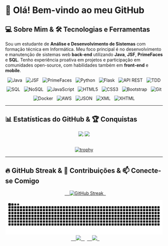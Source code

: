 # 👋 Olá! Bem-vindo ao meu GitHub

## 💻 Sobre Mim & 🛠 Tecnologias e Ferramentas 

Sou um estudante de **Análise e Desenvolvimento de Sistemas** com formação técnica em Informática. Meu foco principal é no desenvolvimento e manutenção de sistemas web **back-end** utilizando **Java**, **JSF**, **PrimeFaces** e **SQL**. Tenho experiência proativa em projetos e participação em comunidades open-source, com habilidades também em **front-end** e **mobile**.
<div style="display: flex; flex-wrap: wrap; gap: 12px; justify-content: center;">

<img alt="Java" src="https://img.shields.io/badge/Java-ED8B00?style=for-the-badge&logo=java&logoColor=white"/>
<img alt="JSF" src="https://img.shields.io/badge/JSF-007396?style=for-the-badge&logo=java&logoColor=white"/>
<img alt="PrimeFaces" src="https://img.shields.io/badge/PrimeFaces-6DB33F?style=for-the-badge&logo=prime&logoColor=white"/>
<img alt="Python" src="https://img.shields.io/badge/Python-3776AB?style=for-the-badge&logo=python&logoColor=white"/>
<img alt="Flask" src="https://img.shields.io/badge/Flask-000000?style=for-the-badge&logo=flask&logoColor=white"/>
<img alt="API REST" src="https://img.shields.io/badge/API%20REST-FF6C37?style=for-the-badge&logo=postman&logoColor=white"/>
<img alt="TDD" src="https://img.shields.io/badge/TDD-4B32C3?style=for-the-badge"/>
<img alt="SQL" src="https://img.shields.io/badge/SQL-4479A1?style=for-the-badge&logo=postgresql&logoColor=white"/>
<img alt="NoSQL" src="https://img.shields.io/badge/NoSQL-005A9C?style=for-the-badge&logo=mongodb&logoColor=white"/>
<img alt="JavaScript" src="https://img.shields.io/badge/JavaScript-F7DF1E?style=for-the-badge&logo=javascript&logoColor=black"/>
<img alt="HTML5" src="https://img.shields.io/badge/HTML5-E34F26?style=for-the-badge&logo=html5&logoColor=white"/>
<img alt="CSS3" src="https://img.shields.io/badge/CSS3-1572B6?style=for-the-badge&logo=css3&logoColor=white"/>
<img alt="Bootstrap" src="https://img.shields.io/badge/Bootstrap-7952B3?style=for-the-badge&logo=bootstrap&logoColor=white"/>
<img alt="Git" src="https://img.shields.io/badge/Git-F05032?style=for-the-badge&logo=git&logoColor=white"/>
<img alt="Docker" src="https://img.shields.io/badge/Docker-2496ED?style=for-the-badge&logo=docker&logoColor=white"/>
<img alt="AWS" src="https://img.shields.io/badge/AWS-232F3E?style=for-the-badge&logo=amazon-aws&logoColor=white"/>
<img alt="JSON" src="https://img.shields.io/badge/JSON-000000?style=for-the-badge&logo=json&logoColor=white"/>
<img alt="XML" src="https://img.shields.io/badge/XML-0060AC?style=for-the-badge&logo=xml&logoColor=white"/>
<img alt="XHTML" src="https://img.shields.io/badge/XHTML-264DE4?style=for-the-badge&logo=html5&logoColor=white"/>

</div>

---

## 📊 Estatísticas do GitHub & 🏆 Conquistas

<div align="center">
  <img height="200em" src="https://github-readme-stats.vercel.app/api?username=JoaoPedro-SA&show_icons=true&theme=tokyonight&include_all_commits=true&locale=pt-br&rank_icon=github"/>
  <img height="200em" src="https://github-readme-stats.vercel.app/api/top-langs/?username=JoaoPedro-SA&hide=HTML,CSS,&langs_count=10&locale=pt-br&theme=tokyonight&layout=donut"/>
</div>
<div align="center">
    
  
  [![trophy](https://github-profile-trophy.vercel.app/?username=JoaoPedro-SA&theme=algolia)](https://github.com/ryo-ma/github-profile-trophy)
</div>

---

## 🔥 GitHub Streak & 🐍 Contribuições & 📫 Conecte-se Comigo

<div align="center">
  <a href="https://git.io/streak-stats">
    <img src="https://streak-stats.demolab.com?user=JoaoPedro-SA&theme=highcontrast&locale=pt_BR&short_numbers=true&date_format=j%20M%5B%20Y%5D&background=0,1E1E2F,00000000" alt="GitHub Streak" />
  </a>
</div>
<div align="center">
  
  ![Snake animation](https://github.com/JoaoPedro-SA/JoaoPedro-SA/blob/output/github-contribution-grid-snake-dark.svg)
  <br>
  <a href="mailto:antunesjoaopedro3@gmail.com">
    <img src="https://img.shields.io/badge/-Gmail-%23333?style=for-the-badge&logo=gmail&logoColor=white"/>
  </a>
  <a href="https://www.linkedin.com/in/joaopedrosilvaantunes/" target="_blank">
    <img src="https://img.shields.io/badge/-LinkedIn-%230077B5?style=for-the-badge&logo=linkedin&logoColor=white"/>
  </a>
</div>
